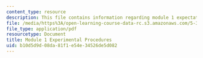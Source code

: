 ```yaml
---
content_type: resource
description: This file contains information regarding module 1 expectations.
file: /media/https%3A/open-learning-course-data-rc.s3.amazonaws.com/5-35-introduction-to-experimental-chemistry-fall-2012/b10d5d9d08da81f1e54e34526de5d082_MIT5_35F12_Mod1_Experiment.pdf
file_type: application/pdf
resourcetype: Document
title: Module 1 Experimental Procedures
uid: b10d5d9d-08da-81f1-e54e-34526de5d082
---
```

